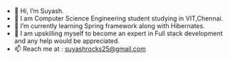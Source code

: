 
- 👋 Hi, I’m Suyash. 
- 🌱 I am Computer Science Engineering student studying in VIT,Chennai.
- 🌱 I’m currently learning Spring framework along with Hibernates.
- 💬 I am upskilling myself to become an expert in Full stack development and any help would be appreciated.
- 📫 Reach me at : suyashrocks25@gmail.com
<!--- 👀 I’m interested in programming in Java
- 🌱 I’m currently learning Spring framework. 
-->
<!--
**Suyash2507/Suyash2507** is a ✨ _special_ ✨ repository because its `README.md` (this file) appears on your GitHub profile.

Here are some ideas to get you started:

- 🔭 I’m currently working on ...
- 🌱 I’m currently learning ...
- 👯 I’m looking to collaborate on ...
- 🤔 I’m looking for help with ...
- 💬 Ask me about ...
- 📫 How to reach me: ...
- 😄 Pronouns: ...
- ⚡ Fun fact: ...
-->
